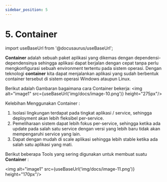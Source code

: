 ```yaml
---
sidebar_position: 5
---
```


# 5. Container 

import useBaseUrl from '@docusaurus/useBaseUrl';

**Container** adalah sebuah paket aplikasi yang dikemas dengan dependensi-dependensinya sehingga aplikasi dapat berjalan dengan cepat tanpa perlu mengkonfigurasi sebuah environment tertentu pada sistem operasi.
Dengan teknologi **container** kita dapat menjalankan aplikasi yang sudah berbentuk container tersebut di sistem operasi Windows ataupun Linux.

Berikut adalah Gambaran bagaimana cara Container bekerja:
   <img alt="image1" src={useBaseUrl('img/docs/image-10.png')} height="275px"/>

Kelebihan Menggunakan Container :
1. Isolasi lingkungan terdapat pada tingkat aplikasi / service, sehingga deployment akan lebih fleksibel per-service.
2. Pemeliharaan sistem dapat lebih fokus per-service, sehingga ketika ada update pada salah satu service dengan versi yang lebih baru tidak akan mempengaruhi service yang lain.
3. Dapat dengan mudah di scale aplikasi sehingga lebih stable ketika ada salah satu aplikasi yang mati.

Berikut beberapa Tools yang sering digunakan untuk membuat suatu **Container** :

   <img alt="image1" src={useBaseUrl('img/docs/image-11.png')} height="170px"/>
